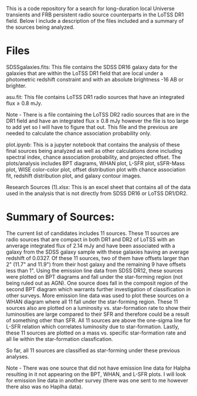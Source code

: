This is a code repository for a search for long-duration local Universe transients and FRB persistent radio source counterparts in the LoTSS DR1 field. Below I include a description of the files included and a summary of the sources being analyzed. 

# Files

SDSSgalaxies.fits: This file contains the SDSS DR16 galaxy data for the galaxies that are within the LoTSS DR1 field that are local under a photometric redshift constraint and with an absolute brightness -16 AB or brighter. 

asu.fit: This file contains LoTSS DR1 radio sources that have an integrated flux $\geq$ 0.8 mJy. 


Note - There is a file containing the LoTSS DR2 radio sources that are in the DR1 field and have an integrated flux $\geq$ 0.8 mJy however the file is too large to add yet so I will have to figure that out. This file and the previous are needed to calculate the chance association probability only.


plot.ipynb: This is a jupyter notebook that contains the analysis of these final sources being analyzed as well as other calculations done including spectral index, chance association probability, and projected offset. The plots/analysis includes BPT diagrams, WHAN plot, L-SFR plot, sSFR-Mass plot, WISE color-color plot, offset distribution plot with chance association fit, redshift distribution plot, and galaxy contour images. 


Research Sources (1).xlsx: This is an excel sheet that contains all of the data used in the analysis that is not directly from SDSS DR16 or LoTSS DR1/DR2. 

# Summary of Sources:

The current list of candidates includes 11 sources. These 11 sources are radio sources that are compact in both DR1 and DR2 of LoTSS with an anverage integrated flux of 2.14 mJy and have been associated with a galaxy from the SDSS galaxy sample with these galaxies having an average redshift of 0.0327. Of these 11 sources, two of them have offsets larger than 2" (11.7" and 11.9") from their host galaxy and the remaining 9 have offsets less than 1". Using the emission line data from SDSS DR12, these sources were plotted on BPT diagrams and fall under the star-forming region (not being ruled out as AGN). One source does fall in the composit region of the second BPT diagram which warrants further investigation of classification in other surveys. More emission line data was used to plot these sources on a WHAN diagram where all 11 fall under the star-forming region. These 11 sources also are plotted on a luminosity vs. star-formation rate to show their luminosities are large compared to their SFR and therefore could be a result of something other than SFR. All 11 sources are above the one-sigma line for L-SFR relation which correlates luminosity due to star-formation. Lastly, these 11 sources are plotted on a mass vs. specific star-formation rate and all lie within the star-formation classfication.

So far, all 11 sources are classified as star-forming under these previous analyses. 

Note - There was one source that did not have emission line data for Halpha resulting in it not appearing on the BPT, WHAN, and L-SFR plots. I will look for emission line data in another survey (there was one sent to me however there also was no Haplha data).
